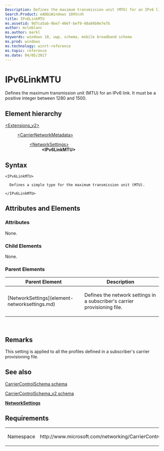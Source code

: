 ```yaml
---
Description: Defines the maximum transmission unit (MTU) for an IPv6 link.
Search.Product: eADQiWindows 10XVcnh
title: IPv6LinkMTU
ms.assetid: 9d7ca5ab-9be7-466f-bef9-48a84b0e7e7b
author: mcleblanc
ms.author: markl
keywords: windows 10, uwp, schema, mobile broadband schema
ms.prod: windows
ms.technology: winrt-reference
ms.topic: reference
ms.date: 04/05/2017
---
```


# IPv6LinkMTU


Defines the maximum transmission unit (MTU) for an IPv6 link. It must be a positive integer between 1280 and 1500.

## Element hierarchy

<dl>
<dt><a href="element-extensions-v2.md">&lt;Extensions_v2&gt;</a></dt>
<dd>
<dl>
<dt><a href="element-carriernetworkmetadata.md">&lt;CarrierNetworkMetadata&gt;</a></dt>
<dd>
<dl>
<dt><a href="element-networksettings.md">&lt;NetworkSettings&gt;</a></dt>
<dd><b>&lt;IPv6LinkMTU&gt;</b></dd>
</dl>
</dd>
</dl>
</dd>
</dl>

## Syntax

``` syntax
<IPv6LinkMTU>

  Defines a simple type for the maximum transmission unit (MTU).

</IPv6LinkMTU>
```

## Attributes and Elements


### Attributes

None.

### Child Elements

None.

### Parent Elements

<table>
<colgroup>
<col width="50%" />
<col width="50%" />
</colgroup>
<thead>
<tr class="header">
<th>Parent Element</th>
<th>Description</th>
</tr>
</thead>
<tbody>
<tr class="odd">
<td>[NetworkSettings](element-networksettings.md)</td>
<td><p>Defines the network settings in a subscriber's carrier provisioning file.</p></td>
</tr>
</tbody>
</table>

 

## Remarks

This setting is applied to all the profiles defined in a subscriber's carrier provisioning file.

## See also


[CarrierControlSchema schema](https://msdn.microsoft.com/library/windows/apps/hh868312)

[CarrierControlSchema\_v2 schema](schema-root.md)

[**NetworkSettings**](element-networksettings.md)

## Requirements

<table>
<colgroup>
<col width="50%" />
<col width="50%" />
</colgroup>
<tbody>
<tr class="odd">
<td><p>Namespace</p></td>
<td><p>http://www.microsoft.com/networking/CarrierControl/v2</p></td>
</tr>
</tbody>
</table>

 

 



